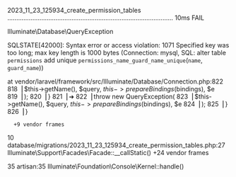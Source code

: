   2023_11_23_125934_create_permission_tables ............................................................................................. 10ms FAIL

   Illuminate\Database\QueryException 

  SQLSTATE[42000]: Syntax error or access violation: 1071 Specified key was too long; max key length is 1000 bytes (Connection: mysql, SQL: alter table `permissions` add unique `permissions_name_guard_name_unique`(`name`, `guard_name`))

  at vendor/laravel/framework/src/Illuminate/Database/Connection.php:822
    818▕                     $this->getName(), $query, $this->prepareBindings($bindings), $e
    819▕                 );
    820▕             }
    821▕ 
  ➜ 822▕             throw new QueryException(
    823▕                 $this->getName(), $query, $this->prepareBindings($bindings), $e
    824▕             );
    825▕         }
    826▕     }

      +9 vendor frames 

  10  database/migrations/2023_11_23_125934_create_permission_tables.php:27
      Illuminate\Support\Facades\Facade::__callStatic()
      +24 vendor frames 

  35  artisan:35
      Illuminate\Foundation\Console\Kernel::handle()